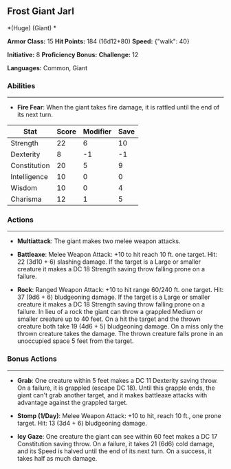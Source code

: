 ## Frost Giant Jarl
*(Huge) (Giant) *

**Armor Class:** 15
**Hit Points:** 184 (16d12+80)
**Speed:** {"walk": 40}

**Initiative:** 8
**Proficiency Bonus:**
**Challenge:** 12

**Languages:** Common, Giant

### Abilities
 --- 
- **Fire Fear**: When the giant takes fire damage, it is rattled until the end of its next turn.



| Stat | Score | Modifier | Save |
| ---- | ---- | ---- | ---- |
| Strength | 22 | 6 | 10 |
| Dexterity | 8 | -1 | -1 |
| Constitution | 20 | 5 | 9 |
| Intelligence | 10 | 0 | 0 |
| Wisdom | 10 | 0 | 4 |
| Charisma | 12 | 1 | 5 |

### Actions
 --- 
- **Multiattack**: The giant makes two melee weapon attacks.

- **Battleaxe**: Melee Weapon Attack: +10 to hit  reach 10 ft.  one target. Hit: 22 (3d10 + 6) slashing damage. If the target is a Large or smaller creature  it makes a DC 18 Strength saving throw  falling prone on a failure.

- **Rock**: Ranged Weapon Attack: +10 to hit  range 60/240 ft.  one target. Hit: 37 (9d6 + 6) bludgeoning damage. If the target is a Large or smaller creature  it makes a DC 18 Strength saving throw  falling prone on a failure. In lieu of a rock  the giant can throw a grappled Medium or smaller creature up to 40 feet. On a hit  the target and the thrown creature both take 19 (4d6 + 5) bludgeoning damage. On a miss  only the thrown creature takes the damage. The thrown creature falls prone in an unoccupied space 5 feet from the target.

### Bonus Actions
 --- 
- **Grab**: One creature within 5 feet makes a DC 11 Dexterity saving throw. On a failure, it is grappled (escape DC 18). Until this grapple ends, the giant can't grab another target, and it makes battleaxe attacks with advantage against the grappled target.

- **Stomp (1/Day)**: Melee Weapon Attack: +10 to hit, reach 10 ft., one prone target. Hit: 13 (3d4 + 6) bludgeoning damage.

- **Icy Gaze**: One creature the giant can see within 60 feet makes a DC 17 Constitution saving throw. On a failure, it takes 21 (6d6) cold damage, and its Speed is halved until the end of its next turn. On a success, it takes half as much damage.

